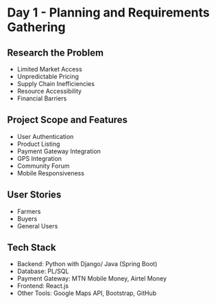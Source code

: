 # Day 1 - Planning and Requirements Gathering

## Research the Problem
- Limited Market Access
- Unpredictable Pricing
- Supply Chain Inefficiencies
- Resource Accessibility
- Financial Barriers

## Project Scope and Features
- User Authentication
- Product Listing
- Payment Gateway Integration
- GPS Integration
- Community Forum
- Mobile Responsiveness

## User Stories
- Farmers
- Buyers
- General Users

## Tech Stack
- Backend: Python with Django/ Java (Spring Boot)
- Database: PL/SQL
- Payment Gateway: MTN Mobile Money, Airtel Money
- Frontend: React.js
- Other Tools: Google Maps API, Bootstrap, GitHub
